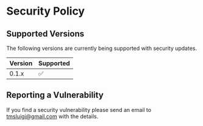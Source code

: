 # Security Policy

## Supported Versions
The following versions are
currently being supported with security updates.

| Version | Supported          |
| ------- | ------------------ |
| 0.1.x   | :white_check_mark: |


## Reporting a Vulnerability

If you find a security vulnerability please send an email to tmsluigi@gmail.com with the details.
